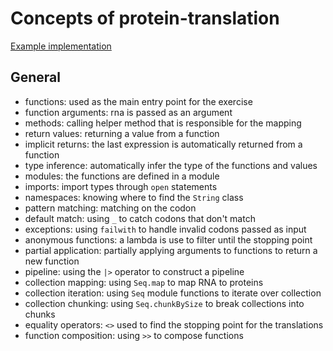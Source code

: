 # Concepts of protein-translation

[Example implementation](https://github.com/exercism/fsharp/blob/master/exercises/protein-translation/Example.fs)

## General

- functions: used as the main entry point for the exercise
- function arguments: rna is passed as an argument
- methods: calling helper method that is responsible for the mapping
- return values: returning a value from a function
- implicit returns: the last expression is automatically returned from a function
- type inference: automatically infer the type of the functions and values
- modules: the functions are defined in a module
- imports: import types through `open` statements
- namespaces: knowing where to find the `String` class
- pattern matching: matching on the codon
- default match: using `_` to catch codons that don't match
- exceptions: using `failwith` to handle invalid codons passed as input
- anonymous functions: a lambda is use to filter until the stopping point
- partial application: partially applying arguments to functions to return a new function
- pipeline: using the `|>` operator to construct a pipeline
- collection mapping: using `Seq.map` to map RNA to proteins
- collection iteration: using `Seq` module functions to iterate over collection
- collection chunking: using `Seq.chunkBySize` to break collections into chunks
- equality operators: `<>` used to find the stopping point for the translations
- function composition: using `>>` to compose functions
